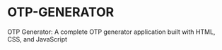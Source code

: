 # OTP-GENERATOR
OTP Generator: A complete OTP generator application built with HTML, CSS, and JavaScript 
